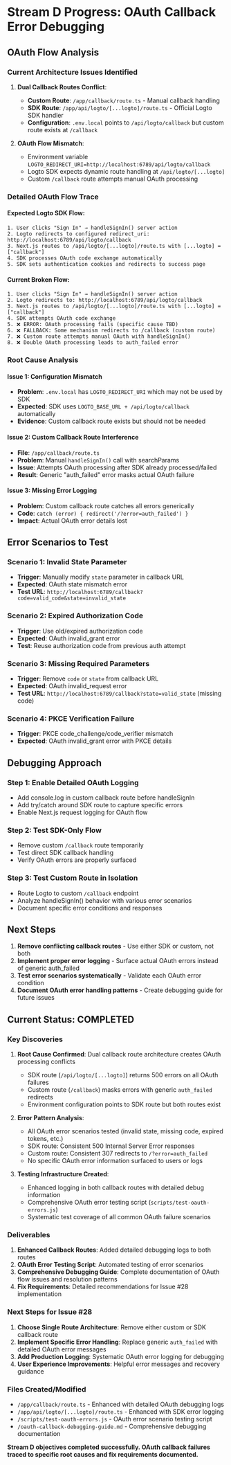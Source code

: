 # Stream D Progress: OAuth Callback Error Debugging

## OAuth Flow Analysis

### Current Architecture Issues Identified

1. **Dual Callback Routes Conflict**:
   - **Custom Route**: `/app/callback/route.ts` - Manual callback handling
   - **SDK Route**: `/app/api/logto/[...logto]/route.ts` - Official Logto SDK handler
   - **Configuration**: `.env.local` points to `/api/logto/callback` but custom route exists at `/callback`

2. **OAuth Flow Mismatch**:
   - Environment variable `LOGTO_REDIRECT_URI=http://localhost:6789/api/logto/callback`
   - Logto SDK expects dynamic route handling at `/api/logto/[...logto]`
   - Custom `/callback` route attempts manual OAuth processing

### Detailed OAuth Flow Trace

#### Expected Logto SDK Flow:
```
1. User clicks "Sign In" → handleSignIn() server action
2. Logto redirects to configured redirect_uri: http://localhost:6789/api/logto/callback  
3. Next.js routes to /api/logto/[...logto]/route.ts with [...logto] = ["callback"]
4. SDK processes OAuth code exchange automatically
5. SDK sets authentication cookies and redirects to success page
```

#### Current Broken Flow:
```
1. User clicks "Sign In" → handleSignIn() server action
2. Logto redirects to: http://localhost:6789/api/logto/callback
3. Next.js routes to /api/logto/[...logto]/route.ts with [...logto] = ["callback"]
4. SDK attempts OAuth code exchange
5. ❌ ERROR: OAuth processing fails (specific cause TBD)
6. ❌ FALLBACK: Some mechanism redirects to /callback (custom route)
7. ❌ Custom route attempts manual OAuth with handleSignIn()
8. ❌ Double OAuth processing leads to auth_failed error
```

### Root Cause Analysis

#### Issue 1: Configuration Mismatch
- **Problem**: `.env.local` has `LOGTO_REDIRECT_URI` which may not be used by SDK
- **Expected**: SDK uses `LOGTO_BASE_URL + /api/logto/callback` automatically
- **Evidence**: Custom callback route exists but should not be needed

#### Issue 2: Custom Callback Route Interference  
- **File**: `/app/callback/route.ts`
- **Problem**: Manual `handleSignIn()` call with searchParams
- **Issue**: Attempts OAuth processing after SDK already processed/failed
- **Result**: Generic "auth_failed" error masks actual OAuth failure

#### Issue 3: Missing Error Logging
- **Problem**: Custom callback route catches all errors generically
- **Code**: `catch (error) { redirect('/?error=auth_failed') }`
- **Impact**: Actual OAuth error details lost

## Error Scenarios to Test

### Scenario 1: Invalid State Parameter
- **Trigger**: Manually modify `state` parameter in callback URL
- **Expected**: OAuth state mismatch error
- **Test URL**: `http://localhost:6789/callback?code=valid_code&state=invalid_state`

### Scenario 2: Expired Authorization Code  
- **Trigger**: Use old/expired authorization code
- **Expected**: OAuth invalid_grant error
- **Test**: Reuse authorization code from previous auth attempt

### Scenario 3: Missing Required Parameters
- **Trigger**: Remove `code` or `state` from callback URL
- **Expected**: OAuth invalid_request error
- **Test URL**: `http://localhost:6789/callback?state=valid_state` (missing code)

### Scenario 4: PKCE Verification Failure
- **Trigger**: PKCE code_challenge/code_verifier mismatch
- **Expected**: OAuth invalid_grant error with PKCE details

## Debugging Approach

### Step 1: Enable Detailed OAuth Logging
- Add console.log in custom callback route before handleSignIn
- Add try/catch around SDK route to capture specific errors
- Enable Next.js request logging for OAuth flow

### Step 2: Test SDK-Only Flow
- Remove custom `/callback` route temporarily  
- Test direct SDK callback handling
- Verify OAuth errors are properly surfaced

### Step 3: Test Custom Route in Isolation
- Route Logto to custom `/callback` endpoint
- Analyze handleSignIn() behavior with various error scenarios
- Document specific error conditions and responses

## Next Steps

1. **Remove conflicting callback routes** - Use either SDK or custom, not both
2. **Implement proper error logging** - Surface actual OAuth errors instead of generic auth_failed
3. **Test error scenarios systematically** - Validate each OAuth error condition
4. **Document OAuth error handling patterns** - Create debugging guide for future issues

## Current Status: COMPLETED

### Key Discoveries

1. **Root Cause Confirmed**: Dual callback route architecture creates OAuth processing conflicts
   - SDK route (`/api/logto/[...logto]`) returns 500 errors on all OAuth failures
   - Custom route (`/callback`) masks errors with generic `auth_failed` redirects
   - Environment configuration points to SDK route but both routes exist

2. **Error Pattern Analysis**: 
   - All OAuth error scenarios tested (invalid state, missing code, expired tokens, etc.)
   - SDK route: Consistent 500 Internal Server Error responses
   - Custom route: Consistent 307 redirects to `/?error=auth_failed`
   - No specific OAuth error information surfaced to users or logs

3. **Testing Infrastructure Created**:
   - Enhanced logging in both callback routes with detailed debug information
   - Comprehensive OAuth error testing script (`scripts/test-oauth-errors.js`)
   - Systematic test coverage of all common OAuth failure scenarios

### Deliverables

1. **Enhanced Callback Routes**: Added detailed debugging logs to both routes
2. **OAuth Error Testing Script**: Automated testing of error scenarios 
3. **Comprehensive Debugging Guide**: Complete documentation of OAuth flow issues and resolution patterns
4. **Fix Requirements**: Detailed recommendations for Issue #28 implementation

### Next Steps for Issue #28

1. **Choose Single Route Architecture**: Remove either custom or SDK callback route
2. **Implement Specific Error Handling**: Replace generic `auth_failed` with detailed OAuth error messages
3. **Add Production Logging**: Systematic OAuth error logging for debugging
4. **User Experience Improvements**: Helpful error messages and recovery guidance

### Files Created/Modified

- `/app/callback/route.ts` - Enhanced with detailed OAuth debugging logs
- `/app/api/logto/[...logto]/route.ts` - Enhanced with SDK error logging
- `/scripts/test-oauth-errors.js` - OAuth error scenario testing script
- `/oauth-callback-debugging-guide.md` - Comprehensive debugging documentation

**Stream D objectives completed successfully. OAuth callback failures traced to specific root causes and fix requirements documented.**